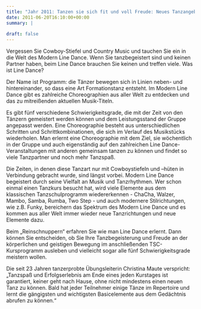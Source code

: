 ```yaml
---
title: "Jahr 2011: Tanzen sie sich fit und voll Freude: Neues Tanzangebot  – Modern Line Dance"
date: 2011-06-20T16:10:00+00:00
summary: |
    
draft: false
---
```


Vergessen Sie Cowboy-Stiefel und Country Music und tauchen Sie ein in die Welt des Modern Line Dance. Wenn Sie tanzbegeistert sind und keinen Partner haben, beim Line Dance brauchen Sie keinen und treffen viele. Was ist Line Dance?

Der Name ist Programm: die Tänzer bewegen sich in Linien neben- und hintereinander, so dass eine Art Formationstanz entsteht. Im Modern Line Dance gibt es zahlreiche Choreographien aus aller Welt zu entdecken und das zu mitreißenden aktuellen Musik-Titeln.

Es gibt fünf verschiedene Schwierigkeitsgrade, die mit der Zeit von den Tänzern gemeistert werden können und dem Leistungsstand der Gruppe angepasst werden. Eine Choreographie besteht aus unterschiedlichen Schritten und Schrittkombinationen, die sich im Verlauf des Musikstücks wiederholen. Man erlernt eine Choreographie mit dem Ziel, sie wöchentlich in der Gruppe und auch eigenständig auf den zahlreichen Line Dance-Veranstaltungen mit anderen gemeinsam tanzen zu können und findet so viele Tanzpartner und noch mehr Tanzspaß.

Die Zeiten, in denen diese Tanzart nur mit Cowboystiefeln und –hüten in Verbindung gebracht wurde, sind längst vorbei. Modern Line Dance begeistert durch seine Vielfalt an Musik und Tanzrhythmen. Wer schon einmal einen Tanzkurs besucht hat, wird viele Elemente aus dem klassischen Tanzschulprogramm wiedererkennen - ChaCha, Walzer, Mambo, Samba, Rumba, Two Step - und auch modernere Stilrichtungen, wie z.B. Funky, bereichern das Spektrum des Modern Line Dance und es kommen aus aller Welt immer wieder neue Tanzrichtungen und neue Elemente dazu.

Beim „Reinschnuppern“ erfahren Sie wie man Line Dance erlernt. Dann können Sie entscheiden, ob Sie Ihre Tanzbegeisterung und Freude an der körperlichen und geistigen Bewegung im anschließenden TSC-Kursprogramm ausleben und vielleicht sogar alle fünf Schwierigkeitsgrade meistern wollen.

Die seit 23 Jahren tanzerprobte Übungsleiterin Christina Maute verspricht: „Tanzspaß und Erfolgserlebnis am Ende eines jeden Kurstages ist garantiert, keiner geht nach Hause, ohne nicht mindestens einen neuen Tanz zu können. Bald hat jeder Teilnehmer einige Tänze im Repertoire und lernt die gängigsten und wichtigsten Basicelemente aus dem Gedächtnis abrufen zu können.“


